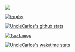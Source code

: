 ![](https://img.shields.io/badge/Hi~-I'm&nbsp;Carlos.-da282a)

[![trophy](https://github-profile-trophy.vercel.app/?username=unclecarlos&theme=onedark)](https://github.com/ryo-ma/github-profile-trophy)

[![UncleCarlos's github stats](https://github-readme-stats.vercel.app/api?username=unclecarlos&count_private=true&show_icons=true&theme=onedark)](https://github.com/anuraghazra/github-readme-stats)

[![Top Langs](https://github-readme-stats.vercel.app/api/top-langs/?username=unclecarlos&layout=compact&theme=onedark&show_icons=true)](https://github.com/anuraghazra/github-readme-stats)

[![UncleCarlos's wakatime stats](https://github-readme-stats.vercel.app/api/wakatime?username=@fdd0faf4-5f58-42f1-96c8-328cf1e66f8b&theme=onedark)](https://github.com/anuraghazra/github-readme-stats)

<!--
**UncleCarlos/UncleCarlos** is a ✨ _special_ ✨ repository because its `README.md` (this file) appears on your GitHub profile.

### Hi there 👋

Here are some ideas to get you started:

- 🔭 I’m currently working on ...
- 🌱 I’m currently learning ...
- 👯 I’m looking to collaborate on ...
- 🤔 I’m looking for help with ...
- 💬 Ask me about ...
- 📫 How to reach me: ...
- 😄 Pronouns: ...
- ⚡ Fun fact: ...
-->
